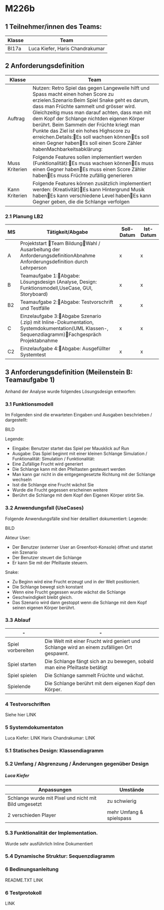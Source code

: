 # M226b


## 1 Teilnehmer/innen des Teams:
| Klasse | Team |
| ------------- | ------------- |
| BI17a  | Luca Kiefer, Haris Chandrakumar |



## 2 Anforderungsdefinition
| Klasse | Team |
| ------------- | ------------- |
| Auftrag  | Nutzen: Retro Spiel das gegen Langeweile hilft und Spass macht einen hohen Score zu erzielen.Szenario:Beim Spiel Snake geht es darum, dass man Früchte sammelt und grösser wird. Gleichzeitig muss man darauf achten, dass man mit dem Kopf der Schlange nichtden eigenen Körper berührt. Beim Sammeln der Früchte kriegt man Punkte das Ziel ist ein hohes Highscore zu erreichen.Details:Es soll wachsen könnenEs soll einen Gegner habenEs soll einen Score Zähler habenMachbarkeitsabklärung: |
| Muss Kriterien  | Folgende Features sollen implementiert werden (Funktionalität):Es muss wachsen könnenEs muss einen Gegner habenEs muss einen Score Zähler habenEs muss Früchte zufällig generieren |
| Kann Kriterien  | Folgende Features können zusätzlich implementiert werden: (Kreativität)Es kann Hintergrund Musik habenEs kann verschiedene Level habenEs kann Gegner geben, die die Schlange verfolgen |

### 2.1 Planung LB2
| MS | Tätigkeit/Abgabe | Soll-Datum | Ist-Datum |
| ------------- | ------------- | ------------- | ------------- |
| A | Projektstart Team BildungWahl / Ausarbeitung der AnforderungsdefinitionAbnahme Anforderungsdefinition durch Lehrperson | x | x |
| B | Teamaufgabe 1:Abgabe: Lösungsdesign (Analyse, Design: Funktionsmodell,UseCase, GUI, Storyboard) | x | x |
| B2 | Teamaufgabe 2:Abgabe: Testvorschrift und Testfälle | x | x |
| C | Einzelaufgabe 3:Abgabe Szenario (.zip) mit Inline-Dokumentation, Systemdokumentation(UML Klassen-, Sequenzdiagramm)Fachgespräch Projektabnahme | x | x |
| C2 | Einzelaufgabe 4:Abgabe: Ausgefüllter Systemtest | x | x |


## 3 Anforderungsdefinition (Meilenstein B: Teamaufgabe 1)
Anhand der Analyse wurde folgendes Lösungsdesign entworfen:


### 3.1 Funktionsmodell
Im Folgenden sind die erwarteten Eingaben und Ausgaben beschrieben / dargestellt:

BILD

Legende: 
* Eingabe: Benutzer startet das Spiel per Mausklick auf Run
* Ausgabe: Das Spiel beginnt mit einer kleinen Schlange
Simulation / Funktionalität:
Simulation / Funktionalität:
* Eine Zufällige Frucht wird generiert
* Die Schlange kann mit den Pfeiltasten gesteuert werden 
* Man kann gar nicht in die entgegengesetzte Richtung mit der Schlange wechseln
* Isst die Schlange eine Frucht wächst Sie
* Wurde die Frucht gegessen erscheinen weitere
* Berührt die Schlange mit dem Kopf den Eigenen Körper stirbt Sie.

### 3.2 Anwendungsfall (UseCases)
Folgende Anwendungsfälle sind hier detailliert dokumentiert:
Legende: 

BILD

Akteur User: 
* Der Benutzer (externer User an Greenfoot-Konsole) öffnet und startet ein Szenario
* Der Benutzer steuert die Schlange
* Er kann Sie mit der Pfeiltaste steuern.

Snake: 
* Zu Beginn wird eine Frucht erzeugt und in der Welt positioniert.
* Die Schlange bewegt sich konstant 
* Wenn eine Frucht gegessen wurde wächst die Schlange
* Geschwindigkeit bleibt gleich.
* Das Szenario wird dann gestoppt wenn die Schlange mit dem Kopf seinen eigenen Körper berührt.


### 3.3 Ablauf
| - | - |
| ------------- | ------------- |
| Spiel vorbereiten | Die Welt mit einer Frucht wird geniert und Schlange wird an einem zufälligen Ort gespawnt. | 
| Spiel starten | Die Schlange fängt sich an zu bewegen, sobald man eine Pfeiltaste betätigt  |
| Spiel spielen | Die Schlange sammelt Früchte und wächst. |
| Spielende | Die Schlange berührt mit dem eigenen Kopf den Körper. |


### 4 Testvorschriften

Siehe hier LINK

### 5 Systemdokumentaton

Luca Kiefer: LINK
Haris Chandrakumar: LINK


### 5.1	Statisches Design: Klassendiagramm


### 5.2	Umfang / Abgrenzung / Änderungen gegenüber Design

##### Luca Kiefer

| Anpassungen | Umstände |
| ------------- | ------------- |
| Schlange wurde mit Pixel und nicht mit Bild umgesetzt | zu schwierig |
| 2 verschieden Player | mehr Umfang & spielspass |



### 5.3	Funktionalität der Implementation.

Wurde sehr ausführlich Inline Dokumentiert

### 5.4 Dynamische Struktur: Sequenzdiagramm

### 6 Bedinungsanleitung

README.TXT LINK

### 6 Testprotokoll

LINK



